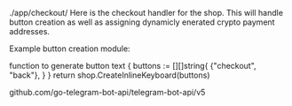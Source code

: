 ./app/checkout/
Here is the checkout handler for the shop.
This will handle button creation as well as assigning dynamicly enerated crypto payment addresses.

Example button creation module:

function to generate button text {
    buttons := [][]string{
        {"checkout", "back"},
    }
}
return shop.CreateInlineKeyboard(buttons)

github.com/go-telegram-bot-api/telegram-bot-api/v5